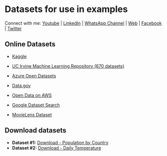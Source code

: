 # Datasets for use in examples

Connect with me: [Youtube](https://www.youtube.com/yasirbhutta) \| [LinkedIn](https://www.linkedin.com/in/yasirbhutta/) \| [WhatsApp Channel](https://whatsapp.com/channel/0029VaC3BC160eBZZSs3CW0c) \| [Web](https://yasirbhutta.github.io/) \| [Facebook](https://www.facebook.com/yasirbhutta786) \| [Twitter](https://twitter.com/yasirbhutta)

## Online Datasets

- [Kaggle](https://www.kaggle.com/datasets)
- [UC Irvine Machine Learning Repository (670 datasets)](https://archive.ics.uci.edu/) 
- [Azure Open Datasets](https://learn.microsoft.com/en-us/azure/open-datasets/dataset-catalog) 
- [Data.gov](https://data.gov/)
- [Open Data on AWS](https://aws.amazon.com/marketplace/search/results?trk=868d8747-614e-4d4d-9fb6-fd5ac02947a8&sc_channel=el&FULFILLMENT_OPTION_TYPE=DATA_EXCHANGE&CONTRACT_TYPE=OPEN_DATA_LICENSES&filters=FULFILLMENT_OPTION_TYPE%2CCONTRACT_TYPE)

- [Google Dataset Search](https://datasetsearch.research.google.com/)
- [MovieLens Dataset](https://grouplens.org/datasets/movielens/)

## Download datasets

- **Dataset #1:** [Download - Population by Country](ds1.csv)
- **Dataset #2:** [Download - Daily Temperature](ds2.csv)



